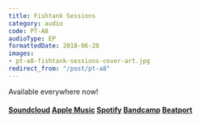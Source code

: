 ```yaml
---
title: Fishtank Sessions
category: audio
code: PT-A8
audioType: EP
formattedDate: 2018-06-28
images:
- pt-a8-fishtank-sessions-cover-art.jpg
redirect_from: "/post/pt-a8"
---
```


Available everywhere now!

#### [Soundcloud](https://soundcloud.com/pedestriantactics/sets/pt-a8) [Apple Music](https://music.apple.com/us/album/fishtank-sessions-ep/1401265532) [Spotify](https://open.spotify.com/album/7mFLGrxBgtflxqHQWNcvJ4?si=oTnFBULISTmLS5JYB5RCgQ) [Bandcamp](https://pedestriantactics.bandcamp.com/album/pt-a8-fishtank-sessions) [Beatport](https://www.beatport.com/release/fishtank-sessions-ep/2319981)